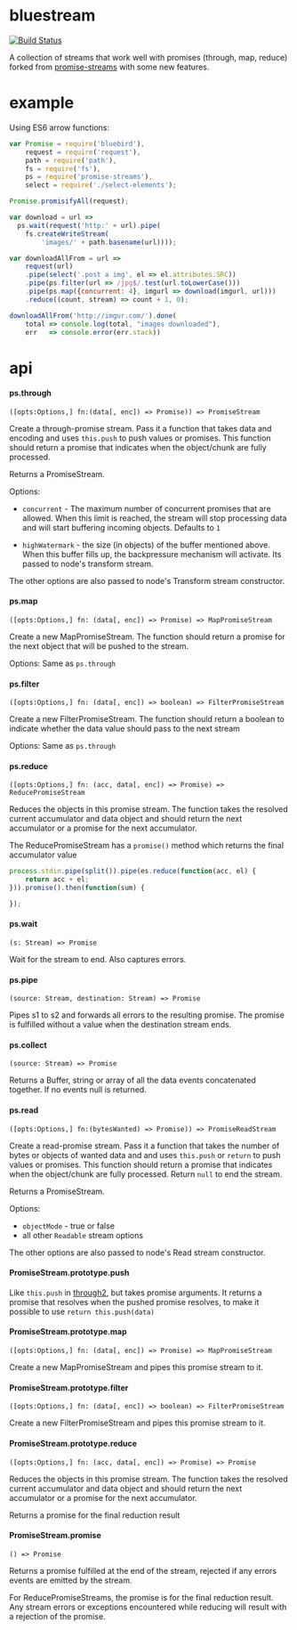 # bluestream

[![Build Status](https://travis-ci.org/bustle/bluestream.svg?branch=master)](https://travis-ci.org/bustle/bluestream)

A collection of streams that work well with promises (through, map, reduce) forked from [promise-streams](https://github.com/spion/promise-streams) with some new features.

# example

Using ES6 arrow functions:

```js
var Promise = require('bluebird'),
    request = require('request'),
    path = require('path'),
    fs = require('fs'),
    ps = require('promise-streams'),
    select = require('./select-elements');

Promise.promisifyAll(request);

var download = url =>
  ps.wait(request('http:' + url).pipe(
    fs.createWriteStream(
        'images/' + path.basename(url))));

var downloadAllFrom = url =>
    request(url)
    .pipe(select('.post a img', el => el.attributes.SRC))
    .pipe(ps.filter(url => /jpg$/.test(url.toLowerCase()))
    .pipe(ps.map({concurrent: 4}, imgurl => download(imgurl, url)))
    .reduce((count, stream) => count + 1, 0);

downloadAllFrom('http://imgur.com/').done(
    total => console.log(total, "images downloaded"),
    err   => console.error(err.stack))
```


# api

#### ps.through

`([opts:Options,] fn:(data[, enc]) => Promise)) => PromiseStream`

Create a through-promise stream. Pass it a function that takes data and
encoding and uses `this.push` to push values or promises. This function should
return a promise that indicates when the object/chunk are fully processed.

Returns a PromiseStream.

Options:

  * `concurrent` - The maximum number of concurrent promises that are allowed.
    When this limit is reached, the stream will stop processing data and will
    start buffering incoming objects. Defaults to `1`

  * `highWatermark` - the size (in objects) of the buffer mentioned above. When
    this buffer fills up, the backpressure mechanism will activate. Its passed
    to node's transform stream.

The other options are also passed to node's Transform stream constructor.

#### ps.map

`([opts:Options,] fn: (data[, enc]) => Promise) => MapPromiseStream`

Create a new MapPromiseStream. The function should return a promise for the
next object that will be pushed to the stream.

Options: Same as `ps.through`

#### ps.filter

`([opts:Options,] fn: (data[, enc]) => boolean) => FilterPromiseStream`

Create a new FilterPromiseStream. The function should return a boolean to
indicate whether the data value should pass to the next stream

Options: Same as `ps.through`

#### ps.reduce

`([opts:Options,] fn: (acc, data[, enc]) => Promise) => ReducePromiseStream`

Reduces the objects in this promise stream. The function takes the resolved
current accumulator and data object and should return the next accumulator
or a promise for the next accumulator.

The ReducePromiseStream has a `promise()` method which returns the final
accumulator value

```js
process.stdin.pipe(split()).pipe(es.reduce(function(acc, el) {
    return acc + el;
})).promise().then(function(sum) {

});
```

#### ps.wait

`(s: Stream) => Promise`

Wait for the stream to end. Also captures errors.

#### ps.pipe

`(source: Stream, destination: Stream) => Promise`

Pipes s1 to s2 and forwards all errors to the resulting promise. The promise is
fulfilled without a value when the destination stream ends.

#### ps.collect

`(source: Stream) => Promise`

Returns a Buffer, string or array of all the data events concatenated together. If no events null is returned.

#### ps.read

`([opts:Options,] fn:(bytesWanted) => Promise)) => PromiseReadStream`

Create a read-promise stream. Pass it a function that takes the number of bytes or objects of wanted data and and uses `this.push` or `return` to push values or promises. This function should
return a promise that indicates when the object/chunk are fully processed. Return `null` to end the stream.

Returns a PromiseStream.

Options:
  * `objectMode` - true or false
  * all other `Readable` stream options

The other options are also passed to node's Read stream constructor.


#### PromiseStream.prototype.push

Like `this.push` in [through2](//github.com/rvagg/through2), but takes promise
arguments. It returns a promise that resolves when the pushed promise resolves,
to make it possible to use `return this.push(data)`

#### PromiseStream.prototype.map

`([opts:Options,] fn: (data[, enc]) => Promise) => MapPromiseStream`

Create a new MapPromiseStream and pipes this promise stream to it.

#### PromiseStream.prototype.filter

`([opts:Options,] fn: (data[, enc]) => boolean) => FilterPromiseStream`

Create a new FilterPromiseStream and pipes this promise stream to it.

#### PromiseStream.prototype.reduce

`([opts:Options,] fn: (acc, data[, enc]) => Promise) => Promise`

Reduces the objects in this promise stream. The function takes the resolved
current accumulator and data object and should return the next accumulator
or a promise for the next accumulator.

Returns a promise for the final reduction result

#### PromiseStream.promise

`() => Promise`

Returns a promise fulfilled at the end of the stream, rejected if any errors
events are emitted by the stream.

For ReducePromiseStreams, the promise is for the final reduction result. Any
stream errors or exceptions encountered while reducing will result with a
rejection of the promise.
